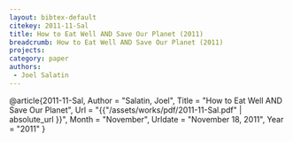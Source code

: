 ```yaml
---
layout: bibtex-default
citekey: 2011-11-Sal
title: How to Eat Well AND Save Our Planet (2011)
breadcrumb: How to Eat Well AND Save Our Planet (2011)
projects:
category: paper
authors:
 - Joel Salatin 
---
```

@article{2011-11-Sal,
	Author =  "Salatin, Joel",
	Title =  "How to Eat Well AND Save Our Planet",
	Url = \"{{"/assets/works/pdf/2011-11-Sal.pdf" | absolute_url }}\",
	Month =  "November",
	Urldate =  "November 18, 2011",
	Year =  "2011"
}
